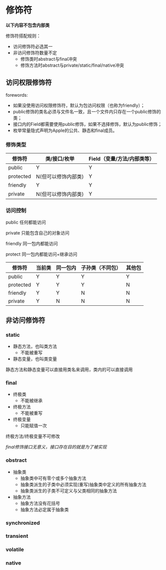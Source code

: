 # 修饰符

**以下内容不包含内部类**

修饰符搭配规则：

- 访问修饰符必选其一
- 非访问修饰符数量不定
	- 修饰类时abstract与final冲突  
	- 修饰方法时abstract与private/static/final/native冲突

## 访问权限修饰符

forewords:

- 如果没使用访问权限修饰符，默认为包访问权限（也称为friendly）；
- public修饰的类名必须与文件名一致，且一个文件内只存在一个public修饰的类；
- 接口内的Field都需要使用public修饰，如果不选择修饰，默认为public修饰；
- 枚举常量隐式声明为Apple的公共、静态和final成员。

### 修饰类型

| 修饰符    | 类/接口/枚举         | Field（变量/方法/内部类等） |
| --------- | ------------------- | ---- |
| public    | Y                   | Y    |
| protected | N(但可以修饰内部类) | Y    |
| friendly  | Y                   | Y    |
| private   | N(但可以修饰内部类) | Y    |

### 访问控制

public 任何都能访问

private 只能包含自己的对象访问

friendly 同一包内都能访问

protect 同一包内都能访问+继承访问

| 修饰符    | 当前类 | 同一包内 |     子孙类（不同包） | 其他包 |
| --------- | ------ | -------- |  ---------------- | ------ |
| public    | Y      | Y        |       Y               | Y      |
| protected | Y      | Y        |       Y                | N      |
| friendly  | Y      | Y        |       N                | N      |
| private   | Y      | N        | N                | N      |

## 非访问修饰符

### static

- 静态方法，也叫类方法
  - 不能被重写
- 静态变量，也叫类变量

静态方法和静态变量可以直接用类名来调用，类内的可以直接调用

### final

- 终极类
  - 不能被继承
- 终极方法
  - 不能被重写
- 终极变量
  - 只能赋值一次

终极方法/终极变量不可修改   

*final修饰接口无意义，接口存在目的就是为了被实现*

### obstract

- 抽象类
  - 抽象类中可有零个或多个抽象方法  
  - 抽象类派生的子类中必须实现(重写)抽象类中定义的所有抽象方法  
  - 抽象类派生的子类不可定义与父类相同的抽象方法  
- 抽象方法  
  - 抽象方法没有花括号  
  - 抽象方法必定属于抽象类  

### synchronized

### transient

### volatile

### native

